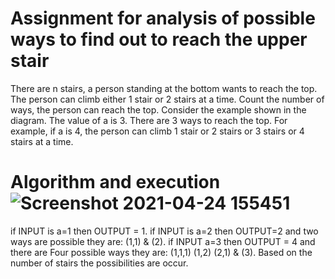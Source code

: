 # Assignment for analysis of possible ways to find out to reach the upper stair
There are n stairs, a person standing at the bottom wants to reach the top. The person can climb either 1 stair or 2 stairs at a time. Count the number of ways, the person can reach the top.
Consider the example shown in the diagram. The value of a is 3. There are 3 ways to reach the top.
For example, if a is 4, the person can climb 1 stair or 2 stairs or 3 stairs or 4 stairs at a time.
# Algorithm and execution![Screenshot 2021-04-24 155451](https://user-images.githubusercontent.com/83110572/115955943-6dce4e80-a517-11eb-8e71-3bee18de5e13.png)

 if INPUT is a=1
 then OUTPUT = 1.
 if INPUT is a=2
 then OUTPUT=2
 and two ways are possible they are: (1,1) & (2).
 if INPUT a=3
 then OUTPUT = 4
 and there are Four possible ways they are: (1,1,1) (1,2) (2,1) & (3).
 Based on the number of stairs the possibilities are occur.
